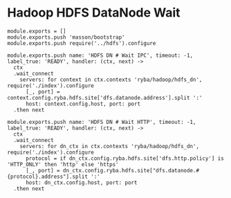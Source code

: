 
# Hadoop HDFS DataNode Wait

    module.exports = []
    module.exports.push 'masson/bootstrap'
    module.exports.push require('../hdfs').configure

    module.exports.push name: 'HDFS DN # Wait IPC', timeout: -1, label_true: 'READY', handler: (ctx, next) ->
      ctx
      .wait_connect
        servers: for context in ctx.contexts 'ryba/hadoop/hdfs_dn', require('./index').configure
          [_, port] = context.config.ryba.hdfs.site['dfs.datanode.address'].split ':'
          host: context.config.host, port: port
      .then next

    module.exports.push name: 'HDFS DN # Wait HTTP', timeout: -1, label_true: 'READY', handler: (ctx, next) ->
      ctx
      .wait_connect
        servers: for dn_ctx in ctx.contexts 'ryba/hadoop/hdfs_dn', require('./index').configure
          protocol = if dn_ctx.config.ryba.hdfs.site['dfs.http.policy'] is 'HTTP_ONLY' then 'http' else 'https'
          [_, port] = dn_ctx.config.ryba.hdfs.site["dfs.datanode.#{protocol}.address"].split ':'
          host: dn_ctx.config.host, port: port
      .then next

